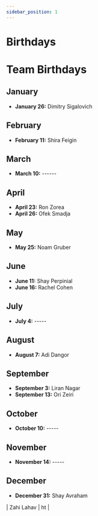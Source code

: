 ```yaml
---
sidebar_position: 1
---
```


# Birthdays

# Team Birthdays

## January
- **January 26:** Dimitry Sigalovich

## February
- **February 11:** Shira Feigin

## March
- **March 10:** ------

## April
- **April 23:** Ron Zorea  
- **April 26:** Ofek Smadja  


## May
- **May 25:** Noam Gruber

## June
- **June 11:** Shay Perpinial
- **June 16:** Rachel Cohen 


## July
- **July 4:** -----

## August
- **August 7:** Adi Dangor

## September
- **September 3:** Liran Nagar
- **September 13:** Ori Zeiri

## October
- **October 10:** -----


## November
- **November 14:** -----


## December
- **December 31:** Shay Avraham


| Zahi Lahav           | ht                                 |


